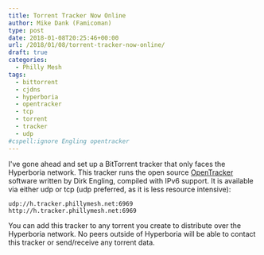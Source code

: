 ```yaml
---
title: Torrent Tracker Now Online
author: Mike Dank (Famicoman)
type: post
date: 2018-01-08T20:25:46+00:00
url: /2018/01/08/torrent-tracker-now-online/
draft: true
categories:
  - Philly Mesh
tags:
  - bittorrent
  - cjdns
  - hyperboria
  - opentracker
  - tcp
  - torrent
  - tracker
  - udp
#cspell:ignore Engling opentracker
---
```

I've gone ahead and set up a BitTorrent tracker that only faces the Hyperboria network. This tracker runs the open source [OpenTracker][1] software written by Dirk Engling, compiled with IPv6 support. It is available via either udp or tcp (udp preferred, as it is less resource intensive):

```
udp://h.tracker.phillymesh.net:6969 
http://h.tracker.phillymesh.net:6969
```

You can add this tracker to any torrent you create to distribute over the Hyperboria network. No peers outside of Hyperboria will be able to contact this tracker or send/receive any torrent data.

 [1]: http://erdgeist.org/arts/software/opentracker/